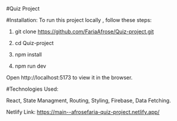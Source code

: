 #Quiz Project

#Installation:
To run this project locally , follow these steps:

1. git clone https://github.com/FariaAfrose/Quiz-project.git

2. cd Quiz-project

3. npm install

4. npm run dev

Open http://localhost:5173 to view it in the browser.

#Technologies Used:

React,
State Managment,
Routing,
Styling,
Firebase,
Data Fetching.

Netlify Link:  https://main--afrosefaria-quiz-project.netlify.app/
